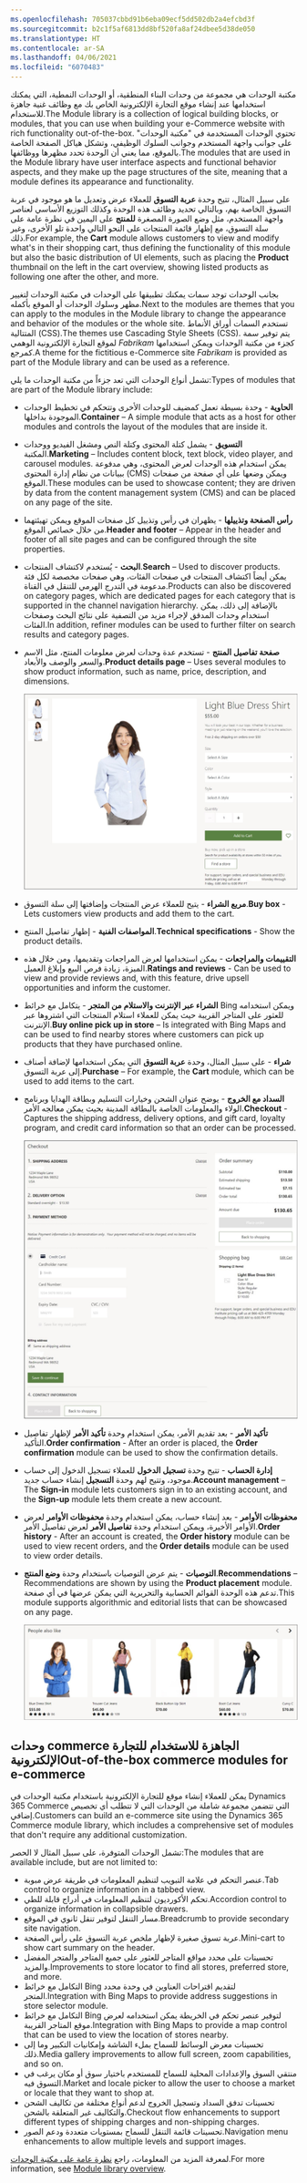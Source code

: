 ```yaml
---
ms.openlocfilehash: 705037cbbd91b6eba09ecf5dd502db2a4efcbd3f
ms.sourcegitcommit: b2c1f5af6813dd8bf520fa8af24dbee5d38de050
ms.translationtype: HT
ms.contentlocale: ar-SA
ms.lasthandoff: 04/06/2021
ms.locfileid: "6070483"
---
```

<span data-ttu-id="52d5a-101">مكتبة الوحدات هي مجموعة من وحدات البناء المنطقية، أو الوحدات النمطية، التي يمكنك استخدامها عند إنشاء موقع التجارة الإلكترونية الخاص بك مع وظائف غنية جاهزة للاستخدام.</span><span class="sxs-lookup"><span data-stu-id="52d5a-101">The Module library is a collection of logical building blocks, or modules, that you can use when building your e-Commerce website with rich functionality out-of-the-box.</span></span> <span data-ttu-id="52d5a-102">تحتوي الوحدات المستخدمة في "مكتبة الوحدات" على جوانب واجهة المستخدم وجوانب السلوك الوظيفي، وتشكل هياكل الصفحة الخاصة بالموقع، مما يعني أن الوحدة تحدد مظهرها ووظائفها.</span><span class="sxs-lookup"><span data-stu-id="52d5a-102">The modules that are used in the Module library have user interface aspects and functional behavior aspects, and they make up the page structures of the site, meaning that a module defines its appearance and functionality.</span></span> 

<span data-ttu-id="52d5a-103">على سبيل المثال، تتيح وحدة **عربة التسوق** للعملاء عرض وتعديل ما هو موجود في عربة التسوق الخاصة بهم، وبالتالي تحديد وظائف هذه الوحدة وكذلك التوزيع الأساسي لعناصر واجهة المستخدم، مثل وضع الصورة المصغرة **للمنتج** على اليمين في نظرة عامة على سلة التسوق، مع إظهار قائمة المنتجات على النحو التالي واحدة تلو الأخرى، وغير ذلك.</span><span class="sxs-lookup"><span data-stu-id="52d5a-103">For example, the **Cart** module allows customers to view and modify what's in their shopping cart, thus defining the functionality of this module but also the basic distribution of UI elements, such as placing the **Product** thumbnail on the left in the cart overview, showing listed products as following one after the other, and more.</span></span>

<span data-ttu-id="52d5a-104">بجانب الوحدات توجد سمات يمكنك تطبيقها على الوحدات في مكتبة الوحدات لتغيير مظهر وسلوك الوحدات أو الموقع بأكمله.</span><span class="sxs-lookup"><span data-stu-id="52d5a-104">Next to the modules are themes that you can apply to the modules in the Module library to change the appearance and behavior of the modules or the whole site.</span></span> <span data-ttu-id="52d5a-105">تستخدم السمات أوراق الأنماط المتتالية (CSS).</span><span class="sxs-lookup"><span data-stu-id="52d5a-105">The themes use Cascading Style Sheets (CSS).</span></span> <span data-ttu-id="52d5a-106">يتم توفير سمة لموقع التجارة الإلكترونية الوهمي *Fabrikam* كجزء من مكتبة الوحدات ويمكن استخدامها كمرجع.</span><span class="sxs-lookup"><span data-stu-id="52d5a-106">A theme for the fictitious e-Commerce site *Fabrikam* is provided as part of the Module library and can be used as a reference.</span></span>

<span data-ttu-id="52d5a-107">تشمل أنواع الوحدات التي تعد جزءاً من مكتبة الوحدات ما يلي:</span><span class="sxs-lookup"><span data-stu-id="52d5a-107">Types of modules that are part of the Module library include:</span></span>

- <span data-ttu-id="52d5a-108">**الحاوية** - وحدة بسيطة تعمل كمضيف للوحدات الأخرى وتتحكم في تخطيط الوحدات الموجودة بداخلها.</span><span class="sxs-lookup"><span data-stu-id="52d5a-108">**Container** – A simple module that acts as a host for other modules and controls the layout of the modules that are inside it.</span></span>
- <span data-ttu-id="52d5a-109">**التسويق** - يشمل كتلة المحتوى وكتلة النص ومشغل الفيديو ووحدات المكتبة.</span><span class="sxs-lookup"><span data-stu-id="52d5a-109">**Marketing** – Includes content block, text block, video player, and carousel modules.</span></span> <span data-ttu-id="52d5a-110">يمكن استخدام هذه الوحدات لعرض المحتوى، وهي مدفوعة ببيانات من نظام إدارة المحتوى (CMS) ويمكن وضعها على أي صفحة من صفحات الموقع.</span><span class="sxs-lookup"><span data-stu-id="52d5a-110">These modules can be used to showcase content; they are driven by data from the content management system (CMS) and can be placed on any page of the site.</span></span>
- <span data-ttu-id="52d5a-111">**رأس الصفحة وتذييلها** - يظهران في رأس وتذييل كل صفحات الموقع ويمكن تهيئتهما من خلال خصائص الموقع.</span><span class="sxs-lookup"><span data-stu-id="52d5a-111">**Header and footer** – Appear in the header and footer of all site pages and can be configured through the site properties.</span></span>
- <span data-ttu-id="52d5a-112">**البحث** - يُستخدم لاكتشاف المنتجات.</span><span class="sxs-lookup"><span data-stu-id="52d5a-112">**Search** – Used to discover products.</span></span> <span data-ttu-id="52d5a-113">يمكن أيضاً اكتشاف المنتجات في صفحات الفئات، وهي صفحات مخصصة لكل فئة مدعومة في التدرج الهرمي للتنقل في القناة.</span><span class="sxs-lookup"><span data-stu-id="52d5a-113">Products can also be discovered on category pages, which are dedicated pages for each category that is supported in the channel navigation hierarchy.</span></span> <span data-ttu-id="52d5a-114">بالإضافة إلى ذلك، يمكن استخدام وحدات المدقق لإجراء مزيد من التصفية على نتائج البحث وصفحات الفئات.</span><span class="sxs-lookup"><span data-stu-id="52d5a-114">In addition, refiner modules can be used to further filter on search results and category pages.</span></span>
- <span data-ttu-id="52d5a-115">**صفحة تفاصيل المنتج** - تستخدم عدة وحدات لعرض معلومات المنتج، مثل الاسم والسعر والوصف والأبعاد.</span><span class="sxs-lookup"><span data-stu-id="52d5a-115">**Product details page** – Uses several modules to show product information, such as name, price, description, and dimensions.</span></span> 

    ![مثال على صفحة تفاصيل المنتج في Dynamics 365 Commerce](../media/product-details-ss.jpg) 
    
- <span data-ttu-id="52d5a-117">**مربع الشراء** - يتيح للعملاء عرض المنتجات وإضافتها إلى سلة التسوق.</span><span class="sxs-lookup"><span data-stu-id="52d5a-117">**Buy box** - Lets customers view products and add them to the cart.</span></span> 
- <span data-ttu-id="52d5a-118">**المواصفات الفنية** - إظهار تفاصيل المنتج.</span><span class="sxs-lookup"><span data-stu-id="52d5a-118">**Technical specifications** - Show the product details.</span></span> 
- <span data-ttu-id="52d5a-119">**التقييمات والمراجعات** - يمكن استخدامها لعرض المراجعات وتقديمها، ومن خلال هذه الميزة، زيادة فرص البيع وإبلاغ العميل.</span><span class="sxs-lookup"><span data-stu-id="52d5a-119">**Ratings and reviews** - Can be used to view and provide reviews and, with this feature, drive upsell opportunities and inform the customer.</span></span>
- <span data-ttu-id="52d5a-120">**الشراء عبر الإنترنت والاستلام من المتجر** - يتكامل مع خرائط Bing ويمكن استخدامه للعثور على المتاجر القريبة حيث يمكن للعملاء استلام المنتجات التي اشتروها عبر الإنترنت.</span><span class="sxs-lookup"><span data-stu-id="52d5a-120">**Buy online pick up in store** – Is integrated with Bing Maps and can be used to find nearby stores where customers can pick up products that they have purchased online.</span></span>
- <span data-ttu-id="52d5a-121">**شراء** - على سبيل المثال، وحدة **عربة التسوق** التي يمكن استخدامها لإضافة أصناف إلى عربة التسوق.</span><span class="sxs-lookup"><span data-stu-id="52d5a-121">**Purchase** – For example, the **Cart** module, which can be used to add items to the cart.</span></span>
- <span data-ttu-id="52d5a-122">**السداد مع الخروج** - يوضح عنوان الشحن وخيارات التسليم وبطاقة الهدايا وبرنامج الولاء والمعلومات الخاصة بالبطاقة المدينة بحيث يمكن معالجه الأمر.</span><span class="sxs-lookup"><span data-stu-id="52d5a-122">**Checkout** - Captures the shipping address, delivery options, and gift card, loyalty program, and credit card information so that an order can be processed.</span></span> 

    ![مثال على وحدة السداد مع الخروج في Dynamics 365 Commerce](../media/checkout-page-ss.jpg)
    
- <span data-ttu-id="52d5a-124">**تأكيد الأمر** - بعد تقديم الأمر، يمكن استخدام وحدة **تأكيد الأمر** لإظهار تفاصيل التأكيد.</span><span class="sxs-lookup"><span data-stu-id="52d5a-124">**Order confirmation** - After an order is placed, the **Order confirmation** module can be used to show the confirmation details.</span></span>
- <span data-ttu-id="52d5a-125">**إدارة الحساب** - تتيح وحدة **تسجيل الدخول** للعملاء تسجيل الدخول إلى حساب موجود، وتتيح لهم وحدة **التسجيل** إنشاء حساب جديد.</span><span class="sxs-lookup"><span data-stu-id="52d5a-125">**Account management** – The **Sign-in** module lets customers sign in to an existing account, and the **Sign-up** module lets them create a new account.</span></span> 
- <span data-ttu-id="52d5a-126">**محفوظات الأوامر** - بعد إنشاء حساب، يمكن استخدام وحدة **محفوظات الأوامر** لعرض الأوامر الأخيرة، ويمكن استخدام وحدة **تفاصيل الأمر** لعرض تفاصيل الأمر.</span><span class="sxs-lookup"><span data-stu-id="52d5a-126">**Order history** - After an account is created, the **Order history** module can be used to view recent orders, and the **Order details** module can be used to view order details.</span></span>
- <span data-ttu-id="52d5a-127">**التوصيات** - يتم عرض التوصيات باستخدام وحدة **وضع المنتج**.</span><span class="sxs-lookup"><span data-stu-id="52d5a-127">**Recommendations** – Recommendations are shown by using the **Product placement** module.</span></span> <span data-ttu-id="52d5a-128">تدعم هذه الوحدة القوائم الحسابية والتحريرية التي يمكن عرضها في أي صفحة.</span><span class="sxs-lookup"><span data-stu-id="52d5a-128">This module supports algorithmic and editorial lists that can be showcased on any page.</span></span>

    ![مثال على وحدة التوصيات في Dynamics 365 Commerce](../media/recommendations-module.jpg) 

## <a name="out-of-the-box-commerce-modules-for-e-commerce"></a><span data-ttu-id="52d5a-130">وحدات commerce الجاهزة للاستخدام للتجارة الإلكترونية</span><span class="sxs-lookup"><span data-stu-id="52d5a-130">Out-of-the-box commerce modules for e-commerce</span></span>
<span data-ttu-id="52d5a-131">يمكن للعملاء إنشاء موقع للتجارة الإلكترونية باستخدام مكتبة الوحدات في Dynamics 365 Commerce التي تتضمن مجموعة شاملة من الوحدات التي لا تتطلب أي تخصيص إضافي.</span><span class="sxs-lookup"><span data-stu-id="52d5a-131">Customers can build an e-commerce site using the Dynamics 365 Commerce module library, which includes a comprehensive set of modules that don't require any additional customization.</span></span> 

<span data-ttu-id="52d5a-132">تشمل الوحدات المتوفرة، على سبيل المثال لا الحصر:</span><span class="sxs-lookup"><span data-stu-id="52d5a-132">The modules that are available include, but are not limited to:</span></span>
- <span data-ttu-id="52d5a-133">عنصر التحكم في علامة التبويب لتنظيم المعلومات في طريقة عرض مبوبة.</span><span class="sxs-lookup"><span data-stu-id="52d5a-133">Tab control to organize information in a tabbed view.</span></span>
- <span data-ttu-id="52d5a-134">تحكم الأكورديون لتنظيم المعلومات في أدراج قابلة للطي.</span><span class="sxs-lookup"><span data-stu-id="52d5a-134">Accordion control to organize information in collapsible drawers.</span></span>
- <span data-ttu-id="52d5a-135">مسار التنقل لتوفير تنقل ثانوي في الموقع.</span><span class="sxs-lookup"><span data-stu-id="52d5a-135">Breadcrumb to provide secondary site navigation.</span></span>
- <span data-ttu-id="52d5a-136">عربة تسوق صغيرة لإظهار ملخص عربة التسوق على رأس الصفحة.</span><span class="sxs-lookup"><span data-stu-id="52d5a-136">Mini-cart to show cart summary on the header.</span></span>
- <span data-ttu-id="52d5a-137">تحسينات على محدد مواقع المتاجر للعثور على جميع المتاجر والمتجر المفضل والمزيد.</span><span class="sxs-lookup"><span data-stu-id="52d5a-137">Improvements to store locator to find all stores, preferred store, and more.</span></span>
- <span data-ttu-id="52d5a-138">التكامل مع خرائط Bing لتقديم اقتراحات العناوين في وحدة محدد المتجر.</span><span class="sxs-lookup"><span data-stu-id="52d5a-138">Integration with Bing Maps to provide address suggestions in store selector module.</span></span>
- <span data-ttu-id="52d5a-139">التكامل مع خرائط Bing لتوفير عنصر تحكم في الخريطة يمكن استخدامه لعرض موقع المتاجر القريبة.</span><span class="sxs-lookup"><span data-stu-id="52d5a-139">Integration with Bing Maps to provide a map control that can be used to view the location of stores nearby.</span></span>
- <span data-ttu-id="52d5a-140">تحسينات معرض الوسائط للسماح بملء الشاشة وإمكانيات التكبير وما إلى ذلك.</span><span class="sxs-lookup"><span data-stu-id="52d5a-140">Media gallery improvements to allow full screen, zoom capabilities, and so on.</span></span>
- <span data-ttu-id="52d5a-141">منتقي السوق والإعدادات المحلية للسماح للمستخدم باختيار سوق أو مكان يرغب في التسوق فيه.</span><span class="sxs-lookup"><span data-stu-id="52d5a-141">Market and locale picker to allow the user to choose a market or locale that they want to shop at.</span></span>
- <span data-ttu-id="52d5a-142">تحسينات تدفق السداد وتسجيل الخروج لدعم أنواع مختلفة من تكاليف الشحن والتكاليف غير المتعلقة بالشحن.</span><span class="sxs-lookup"><span data-stu-id="52d5a-142">Checkout flow enhancements to support different types of shipping charges and non-shipping charges.</span></span>
- <span data-ttu-id="52d5a-143">تحسينات قائمة التنقل للسماح بمستويات متعددة ودعم الصور.</span><span class="sxs-lookup"><span data-stu-id="52d5a-143">Navigation menu enhancements to allow multiple levels and support images.</span></span>


<span data-ttu-id="52d5a-144">لمعرفة المزيد من المعلومات، راجع [نظرة عامة على مكتبة الوحدات](https://docs.microsoft.com/dynamics365/commerce/starter-kit-overview#additional-resources/?azure-portal=true).</span><span class="sxs-lookup"><span data-stu-id="52d5a-144">For more information, see [Module library overview](https://docs.microsoft.com/dynamics365/commerce/starter-kit-overview#additional-resources/?azure-portal=true).</span></span>

